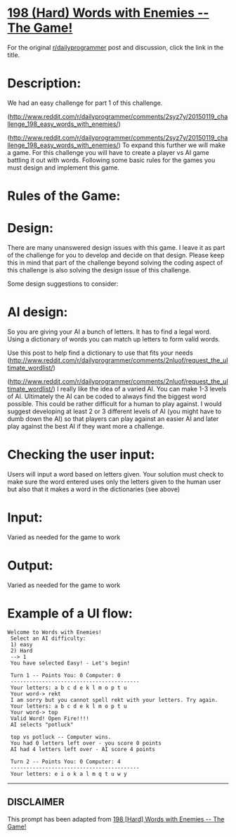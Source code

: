 # [198 (Hard) Words with Enemies -- The Game!](https://www.reddit.com/r/dailyprogrammer/comments/2tfs0b/20150123_challenge_198_hard_words_with_enemies/)

For the original [r/dailyprogrammer](https://www.reddit.com/r/dailyprogrammer/) post and discussion, click the link in the title.

# Description:
We had an easy challenge for part 1 of this challenge. 

(http://www.reddit.com/r/dailyprogrammer/comments/2syz7y/20150119_challenge_198_easy_words_with_enemies/)

(http://www.reddit.com/r/dailyprogrammer/comments/2syz7y/20150119_challenge_198_easy_words_with_enemies/)
To expand this further we will make a game. For this challenge you will have to create a player vs AI game battling it out with words. Following some basic rules for the games you must design and implement this game.

# Rules of the Game:
# Design:
There are many unanswered design issues with this game. I leave it as part of the challenge for you to develop and decide on that design. Please keep this in mind that part of the challenge beyond solving the coding aspect of this challenge is also solving the design issue of this challenge.

Some design suggestions to consider:

# AI design:
So you are giving your AI a bunch of letters. It has to find a legal word. Using a dictionary of words you can match up letters to form valid words.

Use this post to help find a dictionary to use that fits your needs (http://www.reddit.com/r/dailyprogrammer/comments/2nluof/request_the_ultimate_wordlist/)

(http://www.reddit.com/r/dailyprogrammer/comments/2nluof/request_the_ultimate_wordlist/)
I really like the idea of a varied AI. You can make 1-3 levels of AI. Ultimately the AI can be coded to always find the biggest word possible. This could be rather difficult for a human to play against. I would suggest developing at least 2 or 3 different levels of AI (you  might have to dumb down the AI) so that players can play against an easier AI and later play against the best AI if they want more a challenge.

# Checking the user input:
Users will input a word based on letters given. Your solution must check to make sure the word entered uses only the letters given to the human user but also that it makes a word in the dictionaries (see above)

# Input:
Varied as needed for the game to work

# Output:
Varied as needed for the game to work

# Example of a UI flow:

```
Welcome to Words with Enemies!
 Select an AI difficulty:
 1) easy
 2) Hard
 --> 1
 You have selected Easy! - Let's begin!

 Turn 1 -- Points You: 0 Computer: 0
 -----------------------------------------
 Your letters: a b c d e k l m o p t u
 Your word-> rekt
 I am sorry but you cannot spell rekt with your letters. Try again.
 Your letters: a b c d e k l m o p t u
 Your word-> top
 Valid Word! Open Fire!!!!
 AI selects "potluck"

 top vs potluck -- Computer wins.
 You had 0 letters left over - you score 0 points
 AI had 4 letters left over - AI score 4 points

 Turn 2 -- Points You: 0 Computer: 4
 -----------------------------------------
 Your letters: e i o k a l m q t u w y
```

----
## **DISCLAIMER**
This prompt has been adapted from [198 [Hard] Words with Enemies -- The Game!](https://www.reddit.com/r/dailyprogrammer/comments/2tfs0b/20150123_challenge_198_hard_words_with_enemies/
)
